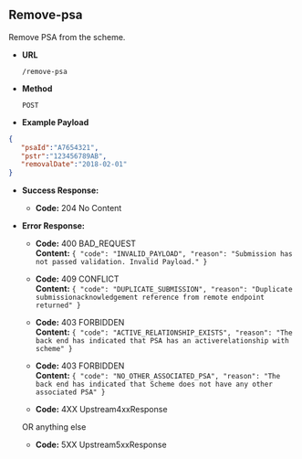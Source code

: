 Remove-psa
-----------------------
 Remove PSA from the scheme.

* **URL**

  `/remove-psa`

* **Method**

  `POST`

* **Example Payload**

```json
{
   "psaId":"A7654321",
   "pstr":"123456789AB",
   "removalDate":"2018-02-01"
}

```

* **Success Response:**

  * **Code:** 204 No Content<br />

* **Error Response:**

  * **Code:** 400 BAD_REQUEST <br />
    **Content:** `{
                     "code": "INVALID_PAYLOAD",
                     "reason": "Submission has not passed validation. Invalid Payload."
                  }`

  * **Code:** 409 CONFLICT <br />
    **Content:** `{
                              "code": "DUPLICATE_SUBMISSION",
                              "reason": "Duplicate submissionacknowledgement reference from remote endpoint returned"
                          }`
                          
  * **Code:** 403 FORBIDDEN <br />
    **Content:** `{
                            "code": "ACTIVE_RELATIONSHIP_EXISTS",
                            "reason": "The back end has indicated that PSA has an activerelationship with scheme"
                        }`
                        
  * **Code:** 403 FORBIDDEN <br />
    **Content:** `{
                            "code": "NO_OTHER_ASSOCIATED_PSA",
                            "reason": "The back end has indicated that Scheme does not have any other associated PSA"
                        }`
    
  * **Code:** 4XX Upstream4xxResponse <br />

  OR anything else

  * **Code:** 5XX Upstream5xxResponse <br />